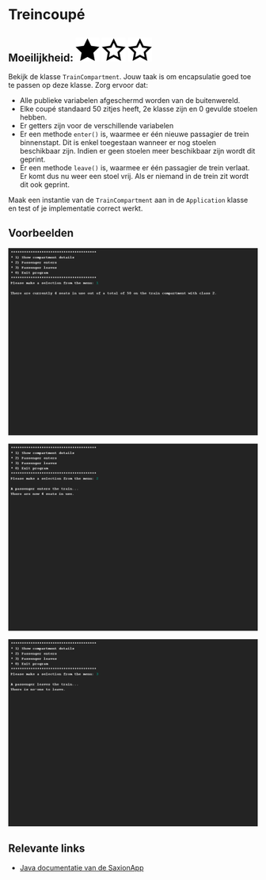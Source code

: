 # Treincoupé
## Moeilijkheid: ![Filled](../resources/star-filled.svg) ![Outlined](../resources/star-outlined.svg) ![Outlined](../resources/star-outlined.svg) 

Bekijk de klasse `TrainCompartment`. Jouw taak is om encapsulatie goed toe te passen op deze klasse. Zorg ervoor dat: 
- Alle publieke variabelen afgeschermd worden van de buitenwereld.
- Elke coupé standaard 50 zitjes heeft, 2e klasse zijn en 0 gevulde stoelen hebben. 
- Er getters zijn voor de verschillende variabelen
- Er een methode `enter()` is, waarmee er één nieuwe passagier de trein binnenstapt. Dit is enkel toegestaan wanneer er nog stoelen beschikbaar zijn. Indien er geen stoelen meer beschikbaar zijn wordt dit geprint.
- Er een methode `leave()` is, waarmee er één passagier de trein verlaat. Er komt dus nu weer een stoel vrij. Als er niemand in de trein zit wordt dit ook geprint.

Maak een instantie van de `TrainCompartment` aan in de `Application` klasse en test of je implementatie correct werkt.

## Voorbeelden
![Preview](sample_output.png)

![Preview](sample_output2.png)

![Preview](sample_output3.png)

## Relevante links
* [Java documentatie van de SaxionApp](https://saxionapp.hboictlab.nl/nl/saxion/app/SaxionApp.html)


